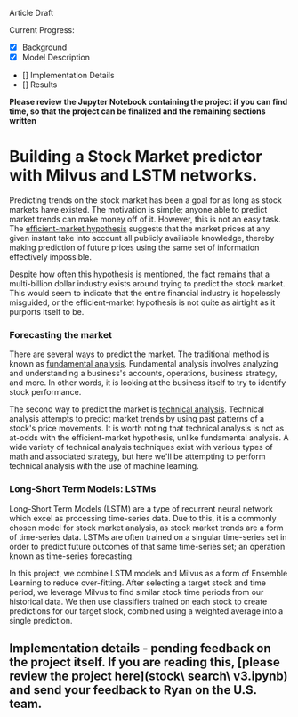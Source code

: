 Article Draft

Current Progress:

- [x] Background
- [x] Model Description
- [] Implementation Details
- [] Results

**Please review the Jupyter Notebook containing the project if you can find time, so that the project can be finalized and the remaining sections written**

# Building a Stock Market predictor with Milvus and LSTM networks.

Predicting trends on the stock market has been a goal for as long as stock markets have existed. The motivation is simple; anyone able to predict market trends can make money off of it. However, this is not an easy task. The [efficient-market hypothesis](https://en.wikipedia.org/wiki/Efficient-market_hypothesis) suggests that the market prices at any given instant take into account all publicly availiable knowledge, thereby making prediction of future prices using the same set of information effectively impossible. 

Despite how often this hypothesis is mentioned, the fact remains that a multi-billion dollar industry exists around trying to predict the stock market. This would seem to indicate that the entire financial industry is hopelessly misguided, or the efficient-market hypothesis is not quite as airtight as it purports itself to be. 

### Forecasting the market

There are several ways to predict the market. The traditional method is known as [fundamental analysis](https://www.investopedia.com/terms/f/fundamentalanalysis.asp). Fundamental analysis involves analyzing and understanding a business's accounts, operations, business strategy, and more. In other words, it is looking at the business itself to try to identify stock performance.

The second way to predict the market is [technical analysis](https://www.investopedia.com/terms/t/technicalanalysis.asp). Technical analysis attempts to predict market trends by using past patterns of a stock's price movements. It is worth noting that technical analysis is not as at-odds with the efficient-market hypothesis, unlike fundamental analysis. A wide variety of technical analysis techniques exist with various types of math and associated strategy, but here we'll be attempting to perform technical analysis with the use of machine learning. 

### Long-Short Term Models: LSTMs

Long-Short Term Models (LSTM) are a type of recurrent neural network which excel as processing time-series data. Due to this, it is a commonly chosen model for stock market analysis, as stock market trends are a form of time-series data. LSTMs are often trained on a singular time-series set in order to predict future outcomes of that same time-series set; an operation known as time-series forecasting.

In this project, we combine LSTM models and Milvus as a form of Ensemble Learning to reduce over-fitting. After selecting a target stock and time period, we leverage Milvus to find similar stock time periods from our historical data. We then use classifiers trained on each stock to create predictions for our target stock, combined using a weighted average into a single prediction.

## Implementation details - pending feedback on the project itself. If you are reading this, [please review the project here](stock\ search\ v3.ipynb) and send your feedback to Ryan on the U.S. team.
